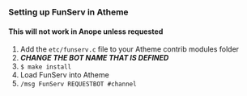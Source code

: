 ### Setting up FunServ in Atheme

#### This will not work in Anope unless requested

1. Add the `etc/funserv.c` file to your Atheme contrib modules folder
2. ***CHANGE THE BOT NAME THAT IS DEFINED***
3. `$ make install`
4. Load FunServ into Atheme
5. `/msg FunServ REQUESTBOT #channel`

